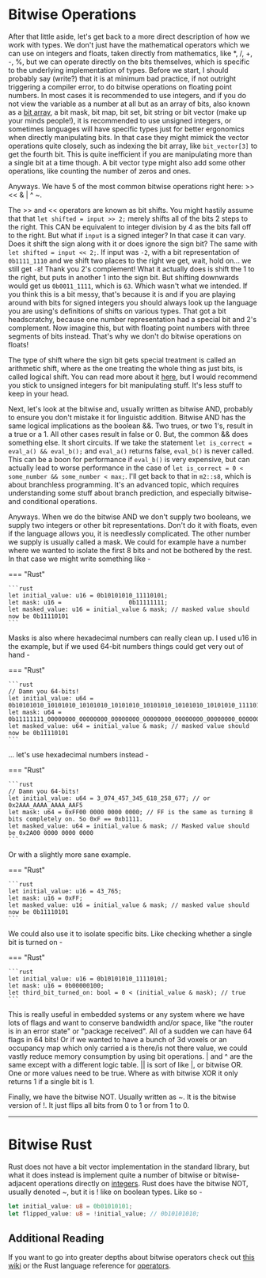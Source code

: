 # Bitwise Operations
After that little aside, let's get back to a more direct description of how we work with types.
We don't just have the mathematical operators which we can use on integers and floats, taken
directly from mathematics, like *, /, +, -, %, but we can operate directly on the bits themselves, which
is specific to the underlying implementation of types. Before we start, I should probably say (write?) that
it is at minimum bad practice, if not outright triggering a compiler error, to do bitwise operations on
floating point numbers. In most cases it is recommended to use integers, and if you do not view the
variable as a number at all but as an array of bits, also known as a
[bit array](https://en.wikipedia.org/wiki/Bit_array), a bit mask, bit map, bit set, bit string or bit vector
(make up your minds people!), it is recommended to use unsigned integers, or sometimes languages will have
specific types just for better ergonomics when directly manipulating bits. In that case they might mimick
the vector operations quite closely, such as indexing the bit array, like ```bit_vector[3]``` to get the fourth
bit. This is quite inefficient if you are manipulating more than a single bit at a time though. A bit vector type
might also add some other operations, like counting the number of zeros and ones.

Anyways. We have 5 of the most common bitwise operations right here: >> << & | ^ ~.

The >> and << operators are known as bit shifts. You might hastily assume that that ```let shifted = input >> 2;```
merely shifts all of the bits 2 steps to the right. This CAN be equivalent to integer division by 4 as the
bits fall off to the right. But what if ```input``` is a signed integer? In that case it can vary. Does
it shift the sign along with it or does ignore the sign bit? The same with ```let shifted = input << 2;```.
If input was ```-2```, with a bit representation of ```0b1111_1110``` and we shift two places to the right we
get, wait, hold on... we still get ```-8```! Thank you 2's complement! What it actually does is shift the 1 to
the right, but puts in another 1 into the sign bit. But shifting downwards would get us ```0b0011_1111```,
which is ```63```. Which wasn't what we intended. If you think this is a bit messy, that's because it is
and if you are playing around with bits for signed integers you should always look up the language you
are using's definitions of shifts on various types. That got a bit headscratchy, because one number
representation had a special bit and 2's complement. Now imagine this, but with floating point numbers with
three segments of bits instead. That's why we don't do bitwise operations on floats!

The type of shift where the sign bit gets special treatment is
called an arithmetic shift, where as the one treating the whole thing as just bits, is called logical shift. You
can read more about it [here](https://open4tech.com/logical-vs-arithmetic-shift/), but I would recommend you stick
to unsigned integers for bit manipulating stuff. It's less stuff to keep in your head.

Next, let's look at the bitwise and, usually written as bitwise AND, probably to ensure you don't mistake it for
linguistic addition. Bitwise AND has the same logical implications as the boolean &&. Two trues, or two 1's, result
in a true or a 1. All other cases result in false or 0. But, the common && does something else. It short circuits.
If we take the statement ```let is_correct = eval_a() && eval_b();``` and ```eval_a()``` returns false,
```eval_b()``` is never called. This can be a boon for performance if ```eval_b()``` is very expensive, but
can actually lead to worse performance in the case of ```let is_correct = 0 < some_number && some_number < max;```.
I'll get back to that in ```m2::s8```, which is about branchless programming. It's an advanced topic, which requires
understanding some stuff about branch prediction, and especially bitwise- and conditional operations.

Anyways. When we do the bitwise AND we don't supply two booleans, we supply two integers or other bit
representations. Don't do it with floats, even if the language allows you, it is needlessly complicated. The
other number we supply is usually called a mask. We could for example have a number where we wanted to
isolate the first 8 bits and not be bothered by the rest. In that case we might write something like -

=== "Rust"

    ```rust
    let initial_value: u16 = 0b10101010_11110101;
    let mask: u16 =                   0b11111111;
    let masked_value: u16 = initial_value & mask; // masked value should now be 0b11110101
    ```

Masks is also where hexadecimal numbers can really clean up. I used u16 in the example, but if we used
64-bit numbers things could get very out of hand -

=== "Rust"

    ```rust
    // Damn you 64-bits!
    let initial_value: u64 = 0b10101010_10101010_10101010_10101010_10101010_10101010_10101010_11110101;
    let mask: u64 =          0b11111111_00000000_00000000_00000000_00000000_00000000_00000000_00000000;
    let masked_value: u64 = initial_value & mask; // masked value should now be 0b11110101
    ```

... let's use hexadecimal numbers instead -

=== "Rust"

    ```rust
    // Damn you 64-bits!
    let initial_value: u64 = 3_074_457_345_618_258_677; // or 0x2AAA_AAAA_AAAA_AAF5
    let mask: u64 = 0xFF00 0000 0000 0000; // FF is the same as turning 8 bits completely on. So 0xF == 0xb1111.
    let masked_value: u64 = initial_value & mask; // Masked value should be 0x2A00 0000 0000 0000
    ```

Or with a slightly more sane example.

=== "Rust"

    ```rust
    let initial_value: u16 = 43_765;
    let mask: u16 = 0xFF;
    let masked_value: u16 = initial_value & mask; // masked value should now be 0b11110101
    ```

We could also use it to isolate specific bits. Like checking whether a single bit is turned on -

=== "Rust"

    ```rust
    let initial_value: u16 = 0b10101010_11110101;
    let mask: u16 = 0b00000100;
    let third_bit_turned_on: bool = 0 < (initial_value & mask); // true
    ```

This is really useful in embedded systems or any system where we have lots of flags and want to conserve
bandwidth and/or space, like "the router is in an error state" or "package received". All of a sudden we can
have 64 flags in 64 bits! Or if we wanted to have a bunch of 3d voxels or an occupancy map which only carried
a is there/is not there value, we could vastly reduce memory consumption by using bit operations. | and ^
are the same except with a different logic table. || is sort of like |, or bitwise OR. One or more values
need to be true. Where as with bitwise XOR it only returns 1 if a single bit is 1.

Finally, we have the bitwise NOT. Usually written as ~. It is the bitwise version of !. It just flips all bits
from 0 to 1 or from 1 to 0.

_________________

# Bitwise Rust
Rust does not have a bit vector implementation in the standard library, but what it does instead is implement
quite a number of bitwise or bitwise-adjacent operations directly on
[integers][0]. Rust does have the bitwise NOT, usually denoted ~, but it is ! like on boolean types. Like so -

```rust
let initial_value: u8 = 0b01010101;
let flipped_value: u8 = !initial_value; // 0b10101010;
```

## Additional Reading
If you want to go into greater depths about bitwise operators check out [this wiki][1] or the Rust language
reference for [operators][2].

[0]: https://doc.rust-lang.org/std/primitive.u32.html#method.rotate_left
[1]: https://en.wikipedia.org/wiki/Bitwise_operation
[2]: https://doc.rust-lang.org/reference/expressions/operator-expr.html
